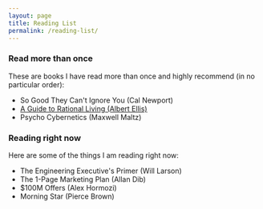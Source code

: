 ```yaml
---
layout: page
title: Reading List
permalink: /reading-list/
---
```


### Read more than once

These are books I have read more than once and highly recommend (in no particular order):

- So Good They Can't Ignore You (Cal Newport)
- [A Guide to Rational Living (Albert Ellis)](https://www.amazon.com/gp/product/0879800429/ref=ppx_yo_dt_b_search_asin_title?ie=UTF8&psc=1)
- Psycho Cybernetics (Maxwell Maltz)

### Reading right now

Here are some of the things I am reading right now:

- The Engineering Executive's Primer (Will Larson)
- The 1-Page Marketing Plan (Allan Dib)
- $100M Offers (Alex Hormozi)
- Morning Star (Pierce Brown)
